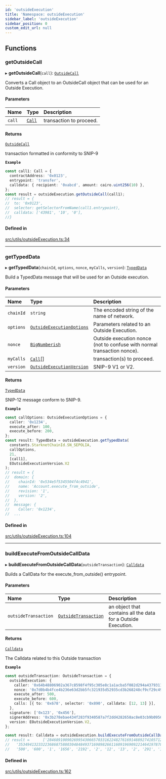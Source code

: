 ```yaml
---
id: 'outsideExecution'
title: 'Namespace: outsideExecution'
sidebar_label: 'outsideExecution'
sidebar_position: 0
custom_edit_url: null
---
```


## Functions

### getOutsideCall

▸ **getOutsideCall**(`call`): [`OutsideCall`](../interfaces/types.OutsideCall.md)

Converts a Call object to an OutsideCall object that can be used for an Outside Execution.

#### Parameters

| Name   | Type                    | Description             |
| :----- | :---------------------- | :---------------------- |
| `call` | [`Call`](types.md#call) | transaction to proceed. |

#### Returns

[`OutsideCall`](../interfaces/types.OutsideCall.md)

transaction formatted in conformity to SNIP-9

**`Example`**

```typescript
const call1: Call = {
  contractAddress: '0x0123',
  entrypoint: 'transfer',
  calldata: { recipient: '0xabcd', amount: cairo.uint256(10) },
};
const result = outsideExecution.getOutsideCall(call1);
// result = {
//  to: '0x0123',
//  selector: getSelectorFromName(call1.entrypoint),
//  calldata: ['43981', '10', '0'],
//}
```

#### Defined in

[src/utils/outsideExecution.ts:34](https://github.com/starknet-io/starknet.js/blob/v6.23.1/src/utils/outsideExecution.ts#L34)

---

### getTypedData

▸ **getTypedData**(`chainId`, `options`, `nonce`, `myCalls`, `version`): [`TypedData`](../interfaces/types.RPC.RPCSPEC07.WALLET_API.TypedData.md)

Build a TypedData message that will be used for an Outside execution.

#### Parameters

| Name      | Type                                                                        | Description                                                             |
| :-------- | :-------------------------------------------------------------------------- | :---------------------------------------------------------------------- |
| `chainId` | `string`                                                                    | The encoded string of the name of network.                              |
| `options` | [`OutsideExecutionOptions`](../interfaces/types.OutsideExecutionOptions.md) | Parameters related to an Outside Execution.                             |
| `nonce`   | [`BigNumberish`](types.md#bignumberish)                                     | Outside execution nonce (not to confuse with normal transaction nonce). |
| `myCalls` | [`Call`](types.md#call)[]                                                   | transaction(s) to proceed.                                              |
| `version` | [`OutsideExecutionVersion`](../enums/types.OutsideExecutionVersion.md)      | SNIP-9 V1 or V2.                                                        |

#### Returns

[`TypedData`](../interfaces/types.RPC.RPCSPEC07.WALLET_API.TypedData.md)

SNIP-12 message conform to SNIP-9.

**`Example`**

```typescript
const callOptions: OutsideExecutionOptions = {
  caller: '0x1234',
  execute_after: 100,
  execute_before: 200,
};
const result: TypedData = outsideExecution.getTypedData(
  constants.StarknetChainId.SN_SEPOLIA,
  callOptions,
  21,
  [call1],
  EOutsideExecutionVersion.V2
);
// result = {
//  domain: {
//    chainId: '0x534e5f5345504f4c4941',
//    name: 'Account.execute_from_outside',
//    revision: '1',
//    version: '2',
//  },
//  message: {
//    Caller: '0x1234',
//  ...
```

#### Defined in

[src/utils/outsideExecution.ts:104](https://github.com/starknet-io/starknet.js/blob/v6.23.1/src/utils/outsideExecution.ts#L104)

---

### buildExecuteFromOutsideCallData

▸ **buildExecuteFromOutsideCallData**(`outsideTransaction`): [`Calldata`](types.md#calldata)

Builds a CallData for the execute_from_outside() entrypoint.

#### Parameters

| Name                 | Type                                                              | Description                                                   |
| :------------------- | :---------------------------------------------------------------- | :------------------------------------------------------------ |
| `outsideTransaction` | [`OutsideTransaction`](../interfaces/types.OutsideTransaction.md) | an object that contains all the data for a Outside Execution. |

#### Returns

[`Calldata`](types.md#calldata)

The Calldata related to this Outside transaction

**`Example`**

```typescript
const outsideTransaction: OutsideTransaction = {
  outsideExecution: {
    caller: '0x64b48806902a367c8598f4f95c305e8c1a1acba5f082d294a43793113115691',
    nonce: '0x7d0b4b4fce4b236e63d2bb5fc321935d52935cd3b268248cf9cf29c496bd0ae',
    execute_after: 500,
    execute_before: 600,
    calls: [{ to: '0x678', selector: '0x890', calldata: [12, 13] }],
  },
  signature: ['0x123', '0x456'],
  signerAddress: '0x3b278ebae434f283f9340587a7f2dd4282658ac8e03cb9b0956db23a0a83657',
  version: EOutsideExecutionVersion.V2,
};

const result: Calldata = outsideExecution.buildExecuteFromOutsideCallData(outsideTransaction);
// result =      ['2846891009026995430665703316224827616914889274105712248413538305735679628945',
//   '3534941323322368687588030484849371698982661160919690922146419787802417549486',
//   '500', '600', '1', '1656', '2192', '2', '12', '13', '2', '291', '1110']
```

#### Defined in

[src/utils/outsideExecution.ts:162](https://github.com/starknet-io/starknet.js/blob/v6.23.1/src/utils/outsideExecution.ts#L162)
